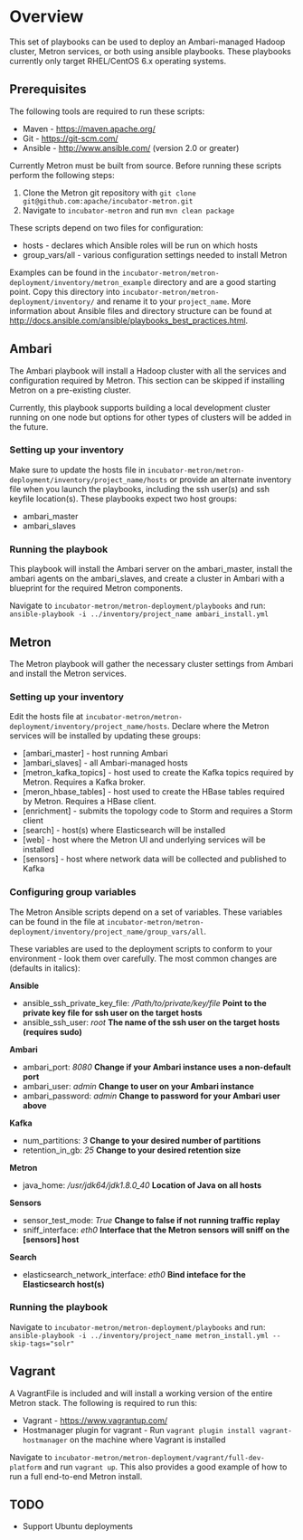 # Overview
This set of playbooks can be used to deploy an Ambari-managed Hadoop cluster, Metron services, or both using ansible
playbooks. These playbooks currently only target RHEL/CentOS 6.x operating
systems.

## Prerequisites
The following tools are required to run these scripts:

- Maven - https://maven.apache.org/
- Git - https://git-scm.com/
- Ansible - http://www.ansible.com/ (version 2.0 or greater)

Currently Metron must be built from source.  Before running these scripts perform the following steps:

1. Clone the Metron git repository with `git clone git@github.com:apache/incubator-metron.git`
2. Navigate to `incubator-metron` and run `mvn clean package`

These scripts depend on two files for configuration:

- hosts - declares which Ansible roles will be run on which hosts
- group_vars/all - various configuration settings needed to install Metron

Examples can be found in the
`incubator-metron/metron-deployment/inventory/metron_example` directory and are a good starting point.  Copy this directory
into `incubator-metron/metron-deployment/inventory/` and rename it to your `project_name`.  More information about Ansible files and directory
structure can be found at http://docs.ansible.com/ansible/playbooks_best_practices.html.

## Ambari
The Ambari playbook will install a Hadoop cluster with all the services and configuration required by Metron.  This
section can be skipped if installing Metron on a pre-existing cluster.  

Currently, this playbook supports building a local development cluster running on one node but options for other types
 of clusters will be added in the future.

### Setting up your inventory
Make sure to update the hosts file in `incubator-metron/metron-deployment/inventory/project_name/hosts` or provide an
alternate inventory file when you launch the playbooks, including the
ssh user(s) and ssh keyfile location(s). These playbooks expect two
host groups:

- ambari_master
- ambari_slaves

### Running the playbook
This playbook will install the Ambari server on the ambari_master, install the ambari agents on
the ambari_slaves, and create a cluster in Ambari with a blueprint for the required
Metron components.

Navigate to `incubator-metron/metron-deployment/playbooks` and run:
`ansible-playbook -i ../inventory/project_name ambari_install.yml`

## Metron
The Metron playbook will gather the necessary cluster settings from Ambari and install the Metron services.

### Setting up your inventory
Edit the hosts file at `incubator-metron/metron-deployment/inventory/project_name/hosts`.  Declare where the
Metron services will be installed by updating these groups:

- [ambari_master] - host running Ambari
- ]ambari_slaves] - all Ambari-managed hosts
- [metron_kafka_topics] - host used to create the Kafka topics required by Metron. Requires a Kafka broker.
- [meron_hbase_tables] - host used to create the HBase tables required by Metron. Requires a HBase client.
- [enrichment] - submits the topology code to Storm and requires a Storm client
- [search] - host(s) where Elasticsearch will be installed
- [web] - host where the Metron UI and underlying services will be installed
- [sensors] - host where network data will be collected and published to Kafka

### Configuring group variables
The Metron Ansible scripts depend on a set of variables.  These variables can be found in the file at
`incubator-metron/metron-deployment/inventory/project_name/group_vars/all`.  

These variables are used to the deployment scripts to conform to your environment - look them over carefully. The most common changes are (defaults in italics):

**Ansible**
  - ansible_ssh_private_key_file: _/Path/to/private/key/file_ **Point to the private key file for ssh user on the target hosts**
  - ansible_ssh_user: _root_ **The name of the ssh user on the target hosts (requires sudo)**
  
**Ambari**
  - ambari_port: _8080_ **Change if your Ambari instance uses a non-default port**
  - ambari_user: _admin_ **Change to user on your Ambari instance**
  - ambari_password: _admin_ **Change to password for your Ambari user above**
 
**Kafka**
  - num_partitions: _3_ **Change to your desired number of partitions**
  - retention_in_gb: _25_ **Change to your desired retention size**
 
**Metron**
  - java_home: _/usr/jdk64/jdk1.8.0_40_ **Location of Java on all hosts**
  
**Sensors**
  - sensor_test_mode: _True_ **Change to false if not running traffic replay**
  - sniff_interface: _eth0_ **Interface that the Metron sensors will sniff on the [sensors] host**

**Search**
  - elasticsearch_network_interface: _eth0_ **Bind inteface for the Elasticsearch host(s)**
  
### Running the playbook
Navigate to `incubator-metron/metron-deployment/playbooks` and run:
`ansible-playbook -i ../inventory/project_name metron_install.yml --skip-tags="solr"`

## Vagrant
A VagrantFile is included and will install a working version of the entire Metron stack.  The following is required to
run this:

- Vagrant - https://www.vagrantup.com/
- Hostmanager plugin for vagrant - Run `vagrant plugin install vagrant-hostmanager` on the machine where Vagrant is
installed

Navigate to `incubator-metron/metron-deployment/vagrant/full-dev-platform` and run `vagrant up`.  This also provides a good
example of how to run a full end-to-end Metron install.


## TODO
- Support Ubuntu deployments
